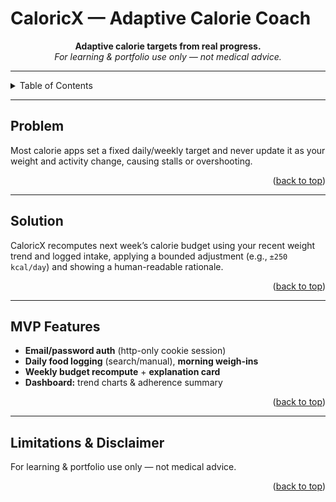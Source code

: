 <!-- Improved compatibility of back to top link -->

<a id="readme-top"></a>

<!-- TITLE -->

# CaloricX — Adaptive Calorie Coach

<div align="center">

**Adaptive calorie targets from real progress.**  
_For learning & portfolio use only — not medical advice._

</div>

---

<!-- TABLE OF CONTENTS -->
<details>
  <summary>Table of Contents</summary>
  <ol>
    <li><a href="#problem">Problem</a></li>
    <li><a href="#solution">Solution</a></li>
    <li><a href="#mvp-features">MVP Features</a></li>
    <li><a href="#limitations--disclaimer">Limitations & Disclaimer</a></li>
  </ol>
</details>

---

## Problem

Most calorie apps set a fixed daily/weekly target and never update it as your weight and activity change, causing stalls or overshooting.

<p align="right">(<a href="#readme-top">back to top</a>)</p>

---

## Solution

CaloricX recomputes next week’s calorie budget using your recent weight trend and logged intake, applying a bounded adjustment (e.g., `±250 kcal/day`) and showing a human-readable rationale.

<p align="right">(<a href="#readme-top">back to top</a>)</p>

---

## MVP Features

- **Email/password auth** (http-only cookie session)
- **Daily food logging** (search/manual), **morning weigh-ins**
- **Weekly budget recompute** + **explanation card**
- **Dashboard:** trend charts & adherence summary

<p align="right">(<a href="#readme-top">back to top</a>)</p>

---

## Limitations & Disclaimer

For learning & portfolio use only — not medical advice.

<p align="right">(<a href="#readme-top">back to top</a>)</p>
